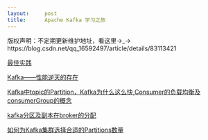 ```yaml
---
layout:     post
title:      Apache Kafka 学习之旅
---
```

<div id="article_content" class="article_content clearfix csdn-tracking-statistics" data-pid="blog" data-mod="popu_307" data-dsm="post">
								<div class="article-copyright">
					版权声明：不定期更新维护地址，看这里→_→					https://blog.csdn.net/qq_16592497/article/details/83113421				</div>
								            <link rel="stylesheet" href="https://csdnimg.cn/release/phoenix/template/css/ck_htmledit_views-f76675cdea.css">
						<div class="htmledit_views" id="content_views">
                <p><a href="https://mp.weixin.qq.com/s?__biz=MjM5NzM0MjcyMQ==&amp;mid=2650084413&amp;idx=1&amp;sn=bed0dde6020c0693f26377a7c03b757e&amp;chksm=bedacf5389ad4645dad09c7d925c1efbd0dc912c88d415fe6030aacc74beecec5df7edcbd4c9&amp;scene=0#rd" rel="nofollow">最佳实践</a></p>

<p><a href="http://www.uml.org.cn/zjjs/201701061.asp" rel="nofollow">Kafka——性能逆天的存在</a></p>

<p><a href="https://blog.csdn.net/tototuzuoquan/article/details/73437890" rel="nofollow">Kafka中topic的Partition，Kafka为什么这么快,Consumer的负载均衡及consumerGroup的概念</a></p>

<p><a href="https://www.cnblogs.com/lytwajue/p/7205538.html" rel="nofollow">kafka分区及副本在broker的分配</a></p>

<p><a href="https://www.confluent.io/blog/how-choose-number-topics-partitions-kafka-cluster" rel="nofollow">如何为Kafka集群选择合适的Partitions数量</a></p>            </div>
                </div>